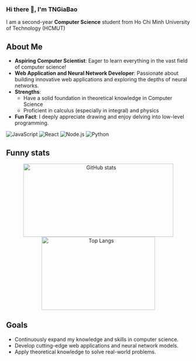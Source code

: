 ### Hi there 👋, I'm TNGiaBao

I am a second-year **Computer Science** student from Ho Chi Minh University of Technology (HCMUT)

## About Me
- **Aspiring Computer Scientist**: Eager to learn everything in the vast field of computer science!
- **Web Application and Neural Network Developer**: Passionate about building innovative web applications and exploring the depths of neural networks.
- **Strengths**:
  - Have a solid foundation in theoretical knowledge in Computer Science
  - Proficient in calculus (especially in integral) and physics
- **Fun Fact**: I deeply appreciate drawing and enjoy delving into low-level programming.
  
![JavaScript](https://img.shields.io/badge/JavaScript-ES6+-yellow)
![React](https://img.shields.io/badge/React-16.13.1-blue)
![Node.js](https://img.shields.io/badge/Node.js-12.18.3-green)
![Python](https://img.shields.io/badge/Python-3.8-blue)


## Funny stats
<p align="center">
   <img src="https://github-readme-stats.vercel.app/api?username=ThaiNguyenGiaBao&show_icons=true" alt="GitHub stats" height="200" width="410">
  <img src="https://github-readme-stats.vercel.app/api/top-langs/?username=ThaiNguyenGiaBao&layout=compact" alt="Top Langs" height="200" width="310">
</p>

## Goals
- Continuously expand my knowledge and skills in computer science.
- Develop cutting-edge web applications and neural network models.
- Apply theoretical knowledge to solve real-world problems.



